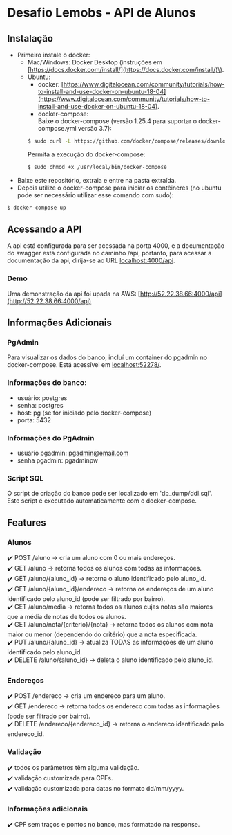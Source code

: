 # Desafio Lemobs - API de Alunos
## Instalação
* Primeiro instale o docker:  
  * Mac/Windows: Docker Desktop \(instruções em [https://docs.docker.com/install/](https://docs.docker.com/install/)\).  
  * Ubuntu:  
    * docker: [https://www.digitalocean.com/community/tutorials/how-to-install-and-use-docker-on-ubuntu-18-04](https://www.digitalocean.com/community/tutorials/how-to-install-and-use-docker-on-ubuntu-18-04).  
    * docker-compose:  
    Baixe o docker-compose (versão 1.25.4 para suportar o docker-compose.yml versão 3.7):
    ```bash 
    $ sudo curl -L https://github.com/docker/compose/releases/download/1.25.4/docker-compose-`uname -s`-`uname -m` -o /usr/local/bin/docker-compose
    ```  
    Permita a execução do docker-compose:
    ```bash
    $ sudo chmod +x /usr/local/bin/docker-compose
    ```
* Baixe este repositório, extraia e entre na pasta extraída.
* Depois utilize o docker-compose para iniciar os contêineres \(no ubuntu pode ser necessário utilizar esse comando com sudo\):
```bash
$ docker-compose up
```

## Acessando a API

A api está configurada para ser acessada na porta 4000, e a documentação do swagger está configurada no caminho /api, portanto, para acessar a documentação da api, dirija-se ao URL [localhost:4000/api](http://localhost:4000/api).

### Demo

Uma demonstração da api foi upada na AWS: [http://52.22.38.66:4000/api](http://52.22.38.66:4000/api)

## Informações Adicionais

### PgAdmin
Para visualizar os dados do banco, incluí um container do pgadmin no docker-compose. Está acessível em [localhost:52278/](http://localhost:52278/).  

### Informações do banco:  
* usuário: postgres
* senha: postgres
* host: pg \(se for iniciado pelo docker-compose\)
* porta: 5432

### Informações do PgAdmin
* usuário pgadmin: pgadmin@email.com
* senha pgadmin: pgadminpw

### Script SQL
O script de criação do banco pode ser localizado em 'db_dump/ddl.sql'. Este script é executado automaticamente com o docker-compose.


## Features
### Alunos
:heavy_check_mark: POST /aluno &rarr; cria um aluno com 0 ou mais endereços.  
:heavy_check_mark: GET /aluno &rarr; retorna todos os alunos com todas as informações.  
:heavy_check_mark: GET /aluno/{aluno_id} &rarr; retorna o aluno identificado pelo aluno_id.  
:heavy_check_mark: GET /aluno/{aluno_id}/endereco &rarr; retorna os endereços de um aluno identificado pelo aluno_id \(pode ser filtrado por bairro\).  
:heavy_check_mark: GET /aluno/media &rarr; retorna todos os alunos cujas notas são maiores que a média de notas de todos os alunos.  
:heavy_check_mark: GET /aluno/nota/{criterio}/{nota} &rarr; retorna todos os alunos com nota maior ou menor \(dependendo do critério\) que a nota especificada.  
:heavy_check_mark: PUT /aluno/{aluno_id} &rarr; atualiza TODAS as informações de um aluno identificado pelo aluno_id.  
:heavy_check_mark: DELETE /aluno/{aluno_id} &rarr; deleta o aluno identificado pelo aluno_id.  

### Endereços
:heavy_check_mark: POST /endereco &rarr; cria um endereco para um aluno.  
:heavy_check_mark: GET /endereco &rarr; retorna todos os endereco com todas as informações \(pode ser filtrado por bairro\).  
:heavy_check_mark: DELETE /endereco/{endereco_id} &rarr; retorna o endereco identificado pelo endereco_id.

### Validação
:heavy_check_mark: todos os parâmetros têm alguma validação.  
:heavy_check_mark: validação customizada para CPFs.  
:heavy_check_mark: validação customizada para datas no formato dd/mm/yyyy.  

### Informações adicionais
:heavy_check_mark: CPF sem traços e pontos no banco, mas formatado na response.  

